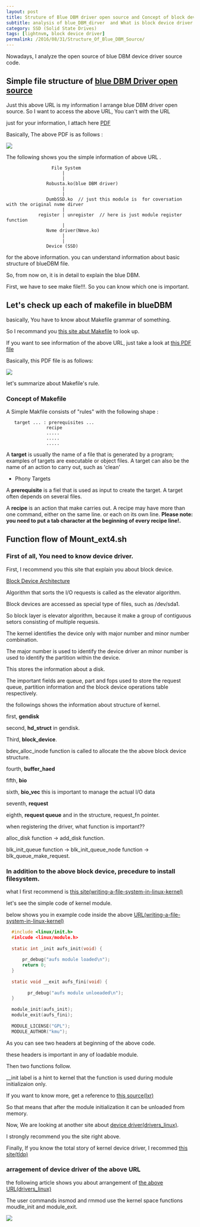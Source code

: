 ```yaml
---
layout: post
title: Struture of Blue DBM driver open source and Concept of block device driver
subtitle: analysis of blue_DBM_dirver  and What is block device driver ?
category: SSD (Solid State Drives)
tags: [lightnvm, block device driver]
permalink: /2016/08/31/Structure_Of_Blue_DBM_Source/
---
```


Nowadays, I analyze the open source of blue DBM device driver source code. 

## Simple file structure of [blue DBM Driver open source](https://github.com/chamdoo/bdbm_drv)

<!--
  __just git commit number of blue_dbm is beebb6152b803f213df6ed80c1c3ff1f72f4125a for Simple file structure of blue DBM Driver open source__
-->

<!--
  [Blue DBM device driver open source's simple file structure](https://www.mindmup.com/#m:h1hyunyoung2/hyunyoung2.github.io:master:img/Image/SSD-Solid_State_Drives/2016-08-31-Structure_Of_Blue_DBM_Source/Blue_DBM%28bdbm_drv%29_structure_of_the_file.mup)
-->
 
  Just this above URL is my information I arrange blue DBM driver open source. So I want to access the above URL, You can't with the URL
  
  just for your information, I attach here [PDF](./img/Image/SSD-Solid_State_Drives/2016-08-31-Structure_Of_Blue_DBM_Source/Blue_DBM_structure_of_file.pdf)
  
  Basically, The above PDF is as follows :
  
  ![](/img/Image/SSD-Solid_State_Drives/2016-08-31-Structure_Of_Blue_DBM_Source/Blue_DBM_structure_of_file_image.png)
  
  The following shows you the simple information of above URL . 
  
```
                 File System
                     |
                     |
               Robusta.ko(blue DBM driver)
                     |
                     |  
               DumbSSD.ko  // just this module is  for coversation with the original nvme dirver
                     |
            register | unregister  // here is just module register function
                     |
               Nvme driver(Nmve.ko)
                     |
                     |
               Device (SSD)
```
  
  for the above information. you can understand information about basic structure of blueDBM file. 
  
  So, from now on, it is in detail to explain the blue DBM.
  
  First, we have to see make file!!!. So you can know which one is important.
  
## Let's check up each of makefile in blueDBM

<!--  
  __just git commit number of blue_dbm is beebb6152b803f213df6ed80c1c3ff1f72f4125a for analysis of this Makefiles__
-->  

  basically, You have to know about Makefile grammar of something. 
  
  So I recommand you [this site abut Makefile](https://www.gnu.org/software/make/manual/make.html) to look up.
  
  If you want to see information of the above URL, just take a look at [this PDF file](./img/Image/SSD-Solid_State_Drives/2016-08-31-Structure_Of_Blue_DBM_Source/blue_DBM_Makefiles.pdf)
  
  Basically, this PDF file is as follows:
  
  ![](/img/Image/SSD-Solid_State_Drives/2016-08-31-Structure_Of_Blue_DBM_Source/blue_DBM_Makefiles_Image.png)
  
  let's summarize about Makefile's rule.
  
### Concept of Makefile

  A Simple Makfile consists of "rules" with the following shape : 
  
```
   target ... : prerequisites ...
               recipe
               ..... 
               .....
               .....
```
  
  A **target** is usually the name of a file that is generated by a program; examples of targets are executable or object files. A target can also be the name of an action to carry out, such as 'clean'
  
  - Phony Targets 
  
  A **prerequisite** is a fiel that is used as input to create the target. A target often depends on several files. 

  A **recipe** is an action that make carries out. A recipe may have more than one command, either on the same line. or each on its own line. __Please note:__ **you need to put a tab character at the beginning of every recipe line!.**
  
## Function flow of Mount_ext4.sh 

<!--
**just git commit number of blue_dbm is beebb6152b803f213df6ed80c1c3ff1f72f4125a for Function flow of Mount_ext4.sh**
-->

### First of all, You need to know device driver. 

   First, I recommend you this site that explain you about block device. 
   
   [Block Device Architecture](https://yannik520.github.io/blkdevarch.html)
   
   Algorithm that sorts the I/O requests is called as the elevator algorithm. 
   
   Block devices are accessed as special type of files, such as /dev/sda1.
   
   So block layer is elevator algorithm, because it make a group of contiguous setors consisting of multiple requesis.
   
   The kernel identifies the device only with major number and minor number combination. 
   
   The major number is used to identify the device driver an minor number is used to identify the partition within the device.
   
   This stores the information about a disk. 
   
   The important fields are queue, part and fops used to store the request queue, partition information and the block device operations table respectively.
   
   the followings shows the information about structure of kernel. 
   
   first, **gendisk**
   
   second, **hd_struct** in gendisk.
   
   Third, **block_device**.
   
   bdev_alloc_inode function is called to allocate the the above block device structure. 
   
   fourth, **buffer_haed**
   
   fifth, **bio**
   
   sixth, **bio_vec**  this is important to manage the actual I/O data
   
   seventh, **request**
   
   eighth, **request queue** and in the structure, request_fn pointer.
   
   when registering the driver, what function is important??
   
   alloc_disk function -> add_disk function.
   
   blk_init_queue function -> blk_init_queue_node function -> blk_queue_make_request.
   
### In addition to the above block device, precedure to install filesystem.

  what I first recommend is [this site(writing-a-file-system-in-linux-kernel)](http://kukuruku.co/hub/nix/writing-a-file-system-in-linux-kernel)
  
  let's see the simple code of kernel module. 
  
  below shows you in example code inside the above [URL(writing-a-file-system-in-linux-kernel)](http://kukuruku.co/hub/nix/writing-a-file-system-in-linux-kernel)
  
```c
  #include <linux/init.h>
  #inlcude <linux/module.h>
  
  static int _init aufs_init(void) {
  
      pr_debug("aufs module loaded\n");
      return 0;
  }
  
  static void __exit aufs_fini(void) {
  
        pr_debug("aufs module unloeaded\n");
  }
  
  module_init(aufs_init);
  module_exit(aufs_fini);
  
  MODULE_LICENSE("GPL");
  MODULE_AUTHOR("kmu");
```
  
  As you can see two headers at beginning of the above code. 
  
  these headers is important in any of loadable module. 
  
  Then two functions follow.
  
  __init label is a hint to kernel that the function is used during module initializaion only. 
  
  If you want to know more, get a reference to [this source(lxr)](http://lxr.free-electrons.com/source/include/linux/init.h?v=4.5)
    
  So that means that after the module initialization it can be unloaded from memory.
  
  Now, We are looking at another site about [device driver(drivers_linux)](http://www.freesoftwaremagazine.com/articles/drivers_linux).
  
  I strongly recommend you the site right above.
  
  Finally, If you know the total story of kernel device driver, I recommed [this site(tldp)](http://www.tldp.org/LDP/lkmpg/2.6/html/lkmpg.html#AEN710)
  
  
### arragement of device driver of the above URL

  the following article shows you about arrangement of [the above URL(drivers_linux)](http://www.freesoftwaremagazine.com/articles/drivers_linux)
  
  The user commands insmod and rmmod use the kernel space functions moudle_init and module_exit. 
  
  ![](/img/Image/SSD-Solid_State_Drives/2016-08-31-Structure_Of_Blue_DBM_Source/The_usual_device_driver.png)
